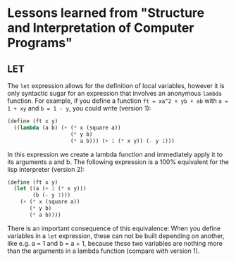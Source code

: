 # Lessons learned from "Structure and Interpretation of Computer Programs"
## LET
The `let` expression allows for the definition of local variables, however
it is only syntactic sugar for an expression that involves an anonymous `lambda` function.
For example, if you define a function `ft = xa^2 + yb + ab` with `a = 1 + xy` and `b = 1 - y`, 
you could write (version 1):

```lisp
(define (ft x y)
  ((lambda (a b) (+ (* x (square a))
                    (* y b)
                    (* a b))) (+ 1 (* x y)) (- y 1)))
```
In this expression we create a lambda function and immediately apply it to
its arguments a and b.
The following expression is a 100% equivalent for the lisp interpreter
(version 2):

```lisp
(define (ft x y)
  (let ((a (+ 1 (* x y)))
        (b (- y 1)))
    (+ (* x (square a))
       (* y b)
       (* a b))))
```
There is an important consequence of this equivalence: When you define
variables in a `let` expression, these can not be built depending on
another, like e.g. a = 1 and b = a + 1, because these two variables are
nothing more than the arguments in a lambda function (compare with version 1).

